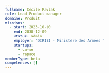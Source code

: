 ```yaml
---
fullname: Cécile Pawlak
role: Lead Product manager
domaine: Produit
missions:
  - start: 2023-10-10
    end: 2030-12-09
    status: admin
    employer: 'DIRISI - Ministère des Armées '
    startups:
      - ca-se
      - rapace
memberType: beta
competences: []
---
```

